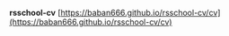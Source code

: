 **rsschool-cv**
[https://baban666.github.io/rsschool-cv/cv](https://baban666.github.io/rsschool-cv/cv)
